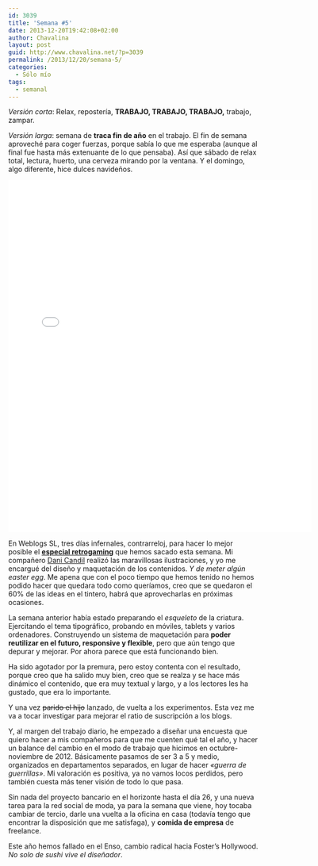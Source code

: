 ```yaml
---
id: 3039
title: 'Semana #5'
date: 2013-12-20T19:42:08+02:00
author: Chavalina
layout: post
guid: http://www.chavalina.net/?p=3039
permalink: /2013/12/20/semana-5/
categories:
  - Sólo mío
tags:
  - semanal
---
```

_Versión corta_: Relax, repostería, **TRABAJO, TRABAJO, TRABAJO,** trabajo, zampar.

_Versión larga_: semana de **traca fin de año** en el trabajo. El fin de semana aproveché para coger fuerzas, porque sabía lo que me esperaba (aunque al final fue hasta más extenuante de lo que pensaba). Así que sábado de relax total, lectura, huerto, una cerveza mirando por la ventana. Y el domingo, algo diferente, hice dulces navideños.

<iframe src="//instagram.com/p/iJ28UlNsrd/embed/" width="612" height="710" frameborder="0" scrolling="no" allowtransparency="true"></iframe>

En Weblogs SL, tres días infernales, contrarreloj, para hacer lo mejor posible el [**especial retrogaming**](http://www.xataka.com/especial/retrogaming-nostalgia-videojuegos) que hemos sacado esta semana. Mi compañero [Dani Candil](http://acrowdofmonsters.com/) realizó las maravillosas ilustraciones, y yo me encargué del diseño y maquetación de los contenidos. _Y de meter algún easter egg_. Me apena que con el poco tiempo que hemos tenido no hemos podido hacer que quedara todo como queríamos, creo que se quedaron el 60% de las ideas en el tintero, habrá que aprovecharlas en próximas ocasiones.

La semana anterior había estado preparando el _esqueleto_ de la criatura. Ejercitando el tema tipográfico, probando en móviles, tablets y varios ordenadores. Construyendo un sistema de maquetación para **poder reutilizar en el futuro, responsive y flexible**, pero que aún tengo que depurar y mejorar. Por ahora parece que está funcionando bien.

Ha sido agotador por la premura, pero estoy contenta con el resultado, porque creo que ha salido muy bien, creo que se realza y se hace más dinámico el contenido, que era muy textual y largo, y a los lectores les ha gustado, que era lo importante.

Y una vez <del datetime="2013-12-20T18:36:45+00:00">parido el hijo</del> lanzado, de vuelta a los experimentos. Esta vez me va a tocar investigar para mejorar el ratio de suscripción a los blogs.

Y, al margen del trabajo diario, he empezado a diseñar una encuesta que quiero hacer a mis compañeros para que me cuenten qué tal el año, y hacer un balance del cambio en el modo de trabajo que hicimos en octubre-noviembre de 2012. Básicamente pasamos de ser 3 a 5 y medio, organizados en departamentos separados, en lugar de hacer _«guerra de guerrillas»_. Mi valoración es positiva, ya no vamos locos perdidos, pero también cuesta más tener visión de todo lo que pasa.

Sin nada del proyecto bancario en el horizonte hasta el día 26, y una nueva tarea para la red social de moda, ya para la semana que viene, hoy tocaba cambiar de tercio, darle una vuelta a la oficina en casa (todavía tengo que encontrar la disposición que me satisfaga), y **comida de empresa** de freelance. 

Este año hemos fallado en el Enso, cambio radical hacia Foster’s Hollywood. _No solo de sushi vive el diseñador_.